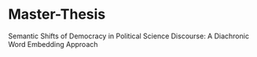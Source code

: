 # Master-Thesis
Semantic Shifts of Democracy in Political Science Discourse: A Diachronic Word Embedding Approach
